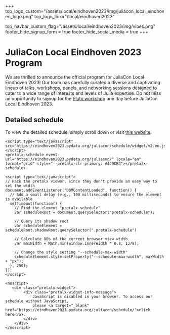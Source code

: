+++
top_logo_custom="/assets/local/eindhoven2023/img/juliacon_local_eindhoven_logo.png"
top_logo_link="/local/eindhoven2023"

top_navbar_custom_flag="/assets/local/eindhoven2023/img/vibes.png"
footer_hide_signup_form = true
footer_hide_social_media = true
+++

# JuliaCon Local Eindhoven 2023 Program

We are thrilled to announce the official program for JuliaCon Local Eindhoven 2023! Our team has carefully curated a diverse and captivating lineup of talks, workshops, panels, and networking sessions designed to cater to a wide range of interests and levels of Julia expertise. Do not miss an opportunity to signup for the [Pluto workshop](/local/eindhoven2023/pluto) one day before JuliaCon Local Eindhoven 2023.

## Detailed schedule

To view the detailed schedule, simply scroll down or visit [this website](https://eindhoven2023.pydata.org/juliacon/schedule/).

~~~
<script type="text/javascript" src="https://eindhoven2023.pydata.org/juliacon/schedule/widget/v2.en.js"></script>
<pretalx-schedule event-url="https://eindhoven2023.pydata.org/juliacon/" locale="en" format="grid" style="--pretalx-clr-primary: #4C9CB4"></pretalx-schedule>

<script type="text/javascript">
// Hack the pretalx viewer, since they don't provide an easy way to set the width
document.addEventListener("DOMContentLoaded", function() {
  // Add a small delay (e.g., 100 milliseconds) to ensure the element is available
  setTimeout(function() {
    // Find the element "pretalx-schedule"
    var scheduleRoot = document.querySelector("pretalx-schedule");

    // Query its shadow root
    var scheduleElement = scheduleRoot.shadowRoot.querySelector(".pretalx-schedule")

    // Calculate 80% of the current browser view width
    var maxWidth = Math.min(window.innerWidth * 0.8, 1378);

    // Change the style setting "--schedule-max-width"
    scheduleElement.style.setProperty("--schedule-max-width", maxWidth + "px");
  }, 250);
});
</script>

<noscript>
   <div class="pretalx-widget">
        <div class="pretalx-widget-info-message">
            JavaScript is disabled in your browser. To access our schedule without JavaScript,
            please <a target="_blank" href="https://eindhoven2023.pydata.org/juliacon/schedule/">click here</a>.
        </div>
    </div>
</noscript>
~~~
